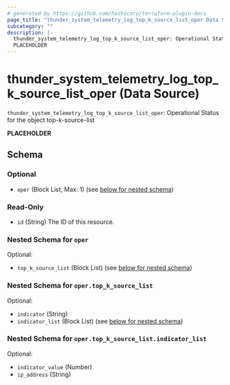 ```yaml
---
# generated by https://github.com/hashicorp/terraform-plugin-docs
page_title: "thunder_system_telemetry_log_top_k_source_list_oper Data Source - terraform-provider-thunder"
subcategory: ""
description: |-
  thunder_system_telemetry_log_top_k_source_list_oper: Operational Status for the object top-k-source-list
  PLACEHOLDER
---
```


# thunder_system_telemetry_log_top_k_source_list_oper (Data Source)

`thunder_system_telemetry_log_top_k_source_list_oper`: Operational Status for the object top-k-source-list

__PLACEHOLDER__



<!-- schema generated by tfplugindocs -->
## Schema

### Optional

- `oper` (Block List, Max: 1) (see [below for nested schema](#nestedblock--oper))

### Read-Only

- `id` (String) The ID of this resource.

<a id="nestedblock--oper"></a>
### Nested Schema for `oper`

Optional:

- `top_k_source_list` (Block List) (see [below for nested schema](#nestedblock--oper--top_k_source_list))

<a id="nestedblock--oper--top_k_source_list"></a>
### Nested Schema for `oper.top_k_source_list`

Optional:

- `indicator` (String)
- `indicator_list` (Block List) (see [below for nested schema](#nestedblock--oper--top_k_source_list--indicator_list))

<a id="nestedblock--oper--top_k_source_list--indicator_list"></a>
### Nested Schema for `oper.top_k_source_list.indicator_list`

Optional:

- `indicator_value` (Number)
- `ip_address` (String)


